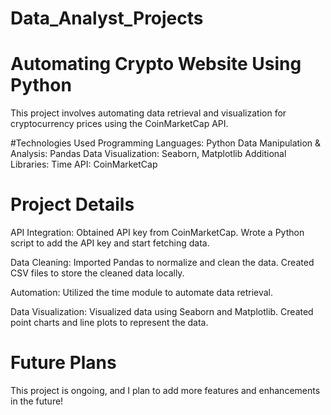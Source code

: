 # Data_Analyst_Projects
# Automating Crypto Website Using Python

This project involves automating data retrieval and visualization for cryptocurrency prices using the CoinMarketCap API.

#Technologies Used
Programming Languages: Python
Data Manipulation & Analysis: Pandas
Data Visualization: Seaborn, Matplotlib
Additional Libraries: Time
API: CoinMarketCap

# Project Details

API Integration:
Obtained API key from CoinMarketCap.
Wrote a Python script to add the API key and start fetching data.

Data Cleaning:
Imported Pandas to normalize and clean the data.
Created CSV files to store the cleaned data locally.

Automation:
Utilized the time module to automate data retrieval.

Data Visualization:
Visualized data using Seaborn and Matplotlib.
Created point charts and line plots to represent the data.

# Future Plans
This project is ongoing, and I plan to add more features and enhancements in the future!
